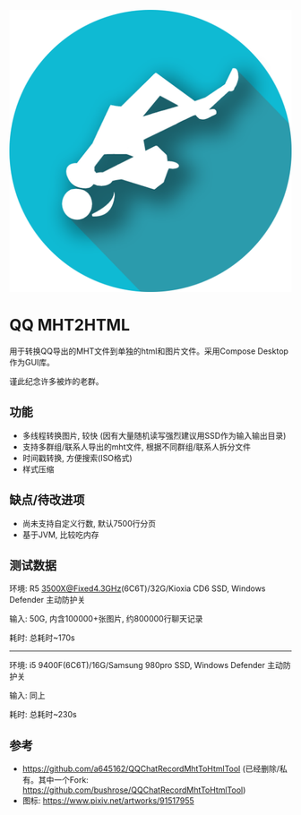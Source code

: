![](src/jvmMain/resources/drawables/qq-mht2html.png)

# QQ MHT2HTML

用于转换QQ导出的MHT文件到单独的html和图片文件。采用Compose Desktop作为GUI库。

谨此纪念许多被炸的老群。

## 功能

* 多线程转换图片, 较快 (因有大量随机读写强烈建议用SSD作为输入输出目录)
* 支持多群组/联系人导出的mht文件, 根据不同群组/联系人拆分文件
* 时间戳转换, 方便搜索(ISO格式)
* 样式压缩

## 缺点/待改进项

* 尚未支持自定义行数, 默认7500行分页
* 基于JVM, 比较吃内存

## 测试数据

环境: R5 3500X@Fixed4.3GHz(6C6T)/32G/Kioxia CD6 SSD, Windows Defender 主动防护关

输入: 50G, 内含100000+张图片, 约800000行聊天记录

耗时: 总耗时~170s

--------

环境: i5 9400F(6C6T)/16G/Samsung 980pro SSD, Windows Defender 主动防护关

输入: 同上

耗时: 总耗时~230s

## 参考

* https://github.com/a645162/QQChatRecordMhtToHtmlTool (已经删除/私有。其中一个Fork: https://github.com/bushrose/QQChatRecordMhtToHtmlTool)
* 图标: https://www.pixiv.net/artworks/91517955
